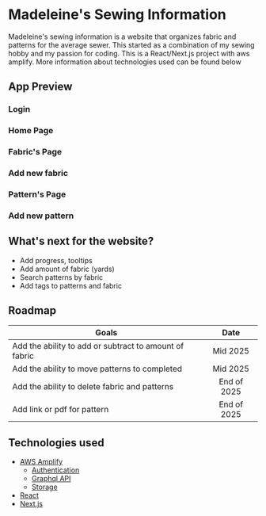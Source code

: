 # Madeleine's Sewing Information
Madeleine's sewing information is a website that organizes fabric and patterns for the average sewer. This started as a combination of my sewing hobby and my passion for coding. This is a React/Next.js project with aws amplify. More information about technologies used can be found below

## App Preview

### Login
### Home Page
### Fabric's Page
### Add new fabric
### Pattern's Page
### Add new pattern

## What's next for the website?

- Add progress, tooltips
- Add amount of fabric (yards)
- Search patterns by fabric
- Add tags to patterns and fabric

## Roadmap

| Goals        | Date           | 
| ------------- |:-------------:|
| Add the ability to add or subtract to amount of fabric| Mid 2025 |
| Add the ability to move patterns to completed| Mid 2025      |
| Add the ability to delete fabric and patterns | End of 2025    |
| Add link or pdf for pattern | End of 2025

## Technologies used 
* [AWS Amplify](https://docs.amplify.aws/)
    * [Authentication](https://docs.amplify.aws/vue/build-a-backend/auth/)
    * [Graphql API](https://docs.amplify.aws/vue/build-a-backend/data/)
    * [Storage](https://docs.amplify.aws/vue/build-a-backend/storage/)
* [React](https://react.dev/)
* [Next.js](https://nextjs.org/learn/react-foundations/updating-state)